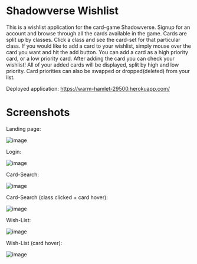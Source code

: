 # Shadowverse Wishlist

This is a wishlist application for the card-game Shadowverse. Signup for an account and browse through all the cards
available in the game. Cards are split up by classes. Click a class and see the card-set for that particular class. 
If you would like to add a card to your wishlist, simply mouse over the card you want and hit the add button. You 
can add a card as a high priority card, or a low priority card. After adding the card you can check your wishlist!
All of your added cards will be displayed, split by high and low priority. Card priorities can also be swapped or 
dropped(deleted) from your list. 

Deployed application: https://warm-hamlet-29500.herokuapp.com/

# Screenshots

Landing page:

![image](https://user-images.githubusercontent.com/33299951/47969737-04011800-e031-11e8-8783-0d0ed1ec8d9d.png)



Login: 

![image](https://user-images.githubusercontent.com/33299951/47969754-3d398800-e031-11e8-8d55-4abf6abdf2ac.png)



Card-Search:

![image](https://user-images.githubusercontent.com/33299951/47969770-56dacf80-e031-11e8-958d-0464df6c34a5.png)



Card-Search (class clicked + card hover): 

![image](https://user-images.githubusercontent.com/33299951/47969781-6fe38080-e031-11e8-8adb-6a11bc7fe6a8.png)



Wish-List:

![image](https://user-images.githubusercontent.com/33299951/47969793-88539b00-e031-11e8-97da-50a2a31df103.png)



Wish-List (card hover):

![image](https://user-images.githubusercontent.com/33299951/47969807-b76a0c80-e031-11e8-91bc-81cf606d0bf0.png)
